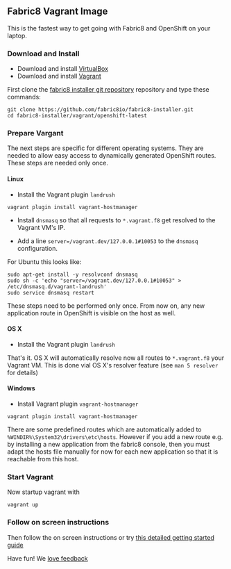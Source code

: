 ## Fabric8 Vagrant Image

This is the fastest way to get going with Fabric8 and OpenShift on your laptop.

### Download and Install

* Download and install [VirtualBox](https://www.virtualbox.org/wiki/Downloads) 
* Download and install [Vagrant](http://www.vagrantup.com/downloads.html)
  
First clone the [fabric8 installer git repository](https://github.com/fabric8io/fabric8-installer) repository and type these commands:

```
git clone https://github.com/fabric8io/fabric8-installer.git
cd fabric8-installer/vagrant/openshift-latest
```

### Prepare Vargant

The next steps are specific for different operating systems. They are needed to allow easy access to 
dynamically generated OpenShift routes. These steps are needed only once.

#### Linux

* Install the Vagrant plugin `landrush`

````
vagrant plugin install vagrant-hostmanager
````

* Install `dnsmasq` so that all requests to `*.vagrant.f8` get resolved to the Vagrant VM's IP.
   
* Add a line `server=/vagrant.dev/127.0.0.1#10053` to the `dnsmasq` configuration.
   
For Ubuntu this looks like:

````
sudo apt-get install -y resolvconf dnsmasq
sudo sh -c 'echo "server=/vagrant.dev/127.0.0.1#10053" > /etc/dnsmasq.d/vagrant-landrush'
sudo service dnsmasq restart
````

These steps need to be performed only once. From now on, any new application route in OpenShift is visible on the host
as well.

#### OS X

* Install the Vagrant plugin `landrush`

That's it. OS X will automatically resolve now all routes to `*.vagrant.f8` your Vagrant VM. This is done vial OS X's resolver feature
(see `man 5 resolver` for details)

#### Windows

* Install Vagrant plugin `vagrant-hostmanager`

````
vagrant plugin install vagrant-hostmanager
````

There are some predefined routes which are automatically added to `%WINDIR%\System32\drivers\etc\hosts`. However if you 
add a new route e.g. by installing a new application from the fabric8 console, then you must adapt the hosts file manually 
for now for each new application so that it is reachable from this host.

### Start Vagrant

Now startup vagrant with

```
vagrant up
```

### Follow on screen instructions

Then follow the on screen instructions or try [this detailed getting started guide](http://fabric8.io/guide/getStartedVagrant.html)

Have fun! We [love feedback](http://fabric8.io/community/)
